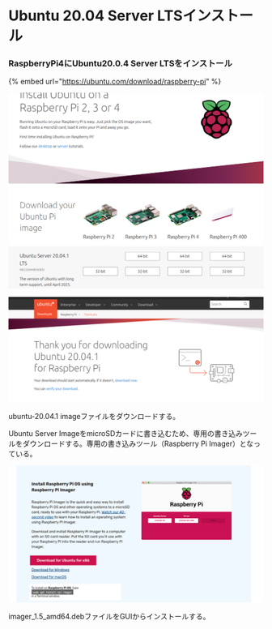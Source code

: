 # Ubuntu 20.04 Server LTSインストール

### RaspberryPi4にUbuntu20.0.4 Server LTSをインストール

{% embed url="https://ubuntu.com/download/raspberry-pi" %}

![](.gitbook/assets/image%20%2810%29.png)

![](.gitbook/assets/image%20%2814%29.png)

ubuntu-20.04.1 imageファイルをダウンロードする。



Ubuntu Server ImageをmicroSDカードに書き込むため、専用の書き込みツールをダウンロードする。専用の書き込みツール（Raspberry Pi Imager）となっている。

![](.gitbook/assets/image%20%2813%29.png)

imager\_1.5\_amd64.debファイルをGUIからインストールする。





